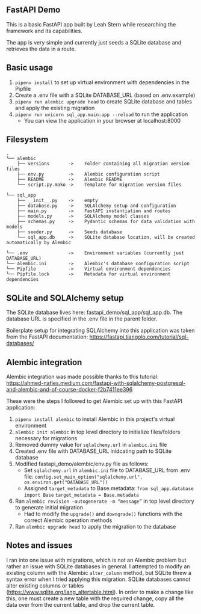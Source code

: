 ## FastAPI Demo
This is a basic FastAPI app built by Leah Stern while researching the framework
and its capabilities.

The app is very simple and currently just seeds a SQLite database and retrieves the
data in a route.

## Basic usage

1. `pipenv install` to set up virtual environment with dependencies in the Pipfile
2. Create a .env file with a SQLite DATABASE_URL (based on .env.example)
3. `pipenv run alembic upgrade head` to create SQLite database and tables
and apply the existing migration
4. `pipenv run uvicorn sql_app.main:app --reload` to run the application
    - You can view the application in your browser at localhost:8000

## Filesystem
```
.
└── alembic
    ├── versions       ->    Folder containing all migration version files
    ├── env.py         ->    Alembic configuration script
    ├── README         ->    Alembic README
    └── script.py.mako ->    Template for migration version files

└── sql_app
    ├── __init__.py    ->    empty
    ├── database.py    ->    SQLAlchemy setup and configuration
    ├── main.py        ->    FastAPI instantiation and routes
    ├── models.py      ->    SQLAlchemy model classes
    ├── schemas.py     ->    Pydantic schemas for data validation with models
    ├── seeder.py      ->    Seeds database
    └── sql_app.db     ->    SQLite database location, will be created automatically by Alembic

└── .env               ->    Environment variables (currently just DATABASE_URL)
└── alembic.ini        ->    Alembic's database configuration script
└── Pipfile            ->    Virtual environment dependencies
└── Pipfile.lock       ->    Metadata for virtual environment dependencies
```

## SQLite and SQLAlchemy setup
The SQLite database lives here: fastapi_demo/sql_app/sql_app.db. The database URL is
specified in the .env file in the parent folder.

Boilerplate setup for integrating SQLAlchemy into this application was taken from 
the FastAPI documentation: https://fastapi.tiangolo.com/tutorial/sql-databases/

## Alembic integration
Alembic integration was made possible thanks to this tutorial: https://ahmed-nafies.medium.com/fastapi-with-sqlalchemy-postgresql-and-alembic-and-of-course-docker-f2b7411ee396

These were the steps I followed to get Alembic set up with this FastAPI application:
1. `pipenv install alembic` to install Alembic in this project's virtual environment
2. `alembic init alembic` in top level directory to initialize files/folders necessary
for migrations
3. Removed dummy value for `sqlalchemy.url` in `alembic.ini` file
4. Created .env file with DATABASE_URL inidcating path to SQLite database
5. Modified fastapi_demo/alembic/env.py file as follows:
    - Set `sqlalchemy.url` in `alembic.ini` file to DATABASE_URL from .env file:
      `config.set_main_option("sqlalchemy.url", os.environ.get("DATABASE_URL"))`
    - Assigned `target_metadata` to Base.metadata:
      `from sql_app.database import Base`
      `target_metadata = Base.metadata`
6. Ran `alembic revision —autogenerate -m “message”` in top level directory to generate
initial migration
    - Had to modify the `upgrade()` and `downgrade()` functions with the correct Alembic
      operation methods
7. Ran `alembic upgrade head` to apply the migration to the database

## Notes and issues
I ran into one issue with migrations, which is not an Alembic problem but rather an issue
with SQLite databases in general. I attempted to modify an existing column with the Alembic
`alter_column` method, but SQLite threw a syntax error when I tried applying this migration.
SQLite databases cannot alter existing columns or tables (https://www.sqlite.org/lang_altertable.html). In order to make a change like this, one must create a new table with the required change, copy all the data over from the current table, and drop the current table.
